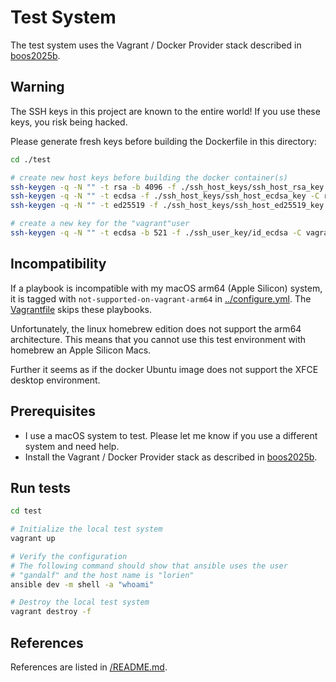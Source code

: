 # Test System

The test system uses the Vagrant / Docker Provider stack described in
[boos2025b](../README.md#references).

## Warning

The SSH keys in this project are known to the entire world! If you use these
keys, you risk being hacked.

Please generate fresh keys before building the Dockerfile in this directory:

```bash
cd ./test

# create new host keys before building the docker container(s)
ssh-keygen -q -N "" -t rsa -b 4096 -f ./ssh_host_keys/ssh_host_rsa_key -C root@testlab
ssh-keygen -q -N "" -t ecdsa -f ./ssh_host_keys/ssh_host_ecdsa_key -C root@testlab
ssh-keygen -q -N "" -t ed25519 -f ./ssh_host_keys/ssh_host_ed25519_key -C root@testlab

# create a new key for the "vagrant"user
ssh-keygen -q -N "" -t ecdsa -b 521 -f ./ssh_user_key/id_ecdsa -C vagrant@testlab
```

## Incompatibility

If a playbook is incompatible with my macOS arm64 (Apple Silicon) system,
it is tagged with `not-supported-on-vagrant-arm64` in
[../configure.yml](../configure.yml). The
[Vagrantfile](./Vagrantfile) skips these playbooks.

Unfortunately, the linux homebrew edition does not support the arm64
architecture. This means that you cannot use this test environment with
homebrew an Apple Silicon Macs.

Further it seems as if the docker Ubuntu image does not support the XFCE
desktop environment.

## Prerequisites

- I use a macOS system to test. Please let me know if you use a different
  system and need help.
- Install the Vagrant / Docker Provider stack as described in
  [boos2025b](../README.md#references).

## Run tests

```bash
cd test

# Initialize the local test system
vagrant up

# Verify the configuration
# The following command should show that ansible uses the user
# "gandalf" and the host name is "lorien"
ansible dev -m shell -a "whoami"

# Destroy the local test system
vagrant destroy -f
```

## References

References are listed in [/README.md](../README.md#references).
